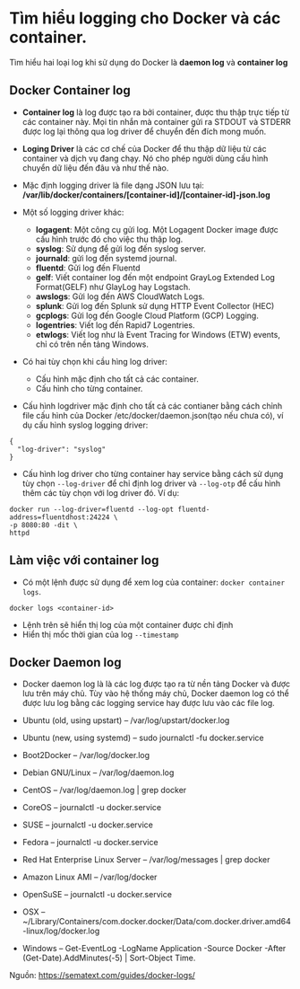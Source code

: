 # Tìm hiểu logging cho Docker và các container.
Tìm hiểu hai loại log khi sử dụng do Docker là **daemon log** và **container log**


## Docker Container log

- **Container log** là log được tạo ra bởi container, được thu thập trực tiếp từ các container này. Mọi tin nhắn mà container gửi ra STDOUT và STDERR được log lại thông qua log driver để chuyển đến đích mong muốn.

- **Loging Driver** là các cơ chế của Docker để thu thập dữ liệu từ các container và dịch vụ đang chạy. Nó cho phép người dùng cấu hình chuyển dữ liệu đến đâu và như thế nào.

- Mặc định logging driver là file dạng JSON lưu tại: **/var/lib/docker/containers/[container-id]/[container-id]-json.log**

- Một số logging driver khác:
    - **logagent**: Một công cụ gửi log. Một Logagent Docker image được cấu hình trước đó cho việc thu thập log.
    - **syslog**: Sử dụng để gửi log đến syslog server.
    - **journald**: gửi log đến systemd journal.
    - **fluentd**: Gửi log đến Fluentd
    - **gelf**: Viết container log đến một endpoint GrayLog Extended Log Format(GELF) như GlayLog hay Logstach.
    - **awslogs**: Gửi log đến AWS CloudWatch Logs.
    - **splunk**: Gửi log đến  Splunk sử dụng HTTP Event Collector (HEC)
    - **gcplogs**: Gửi log đến Google Cloud Platform (GCP) Logging.
    - **logentries**: Viết log đến Rapid7 Logentries.
    - **etwlogs**: Viết log như là Event Tracing for Windows (ETW) events, chỉ có trên nền tảng Windows.

- Có hai tùy chọn khi cầu hìng log driver:
    - Cấu hình mặc định cho tất cả các container.
    - Cấu hình cho từng container.
- Cấu hình logdriver mặc định cho tất cả các contianer bằng cách chỉnh file cấu hình của Docker /etc/docker/daemon.json(tạo nếu chưa có), ví dụ cấu hình syslog logging driver:
```
{
  "log-driver": "syslog"
}
```
- Cấu hình log driver cho từng container hay service bằng cách sử dụng tùy chọn `--log-driver` để chỉ định log driver và `--log-otp` để cấu hình thêm các tùy chọn với log driver đó.
Ví dụ:
```
docker run --log-driver=fluentd --log-opt fluentd-address=fluentdhost:24224 \
-p 8080:80 -dit \
httpd
```

## Làm việc với container log
- Có một lệnh được sử dụng để xem log của container: `docker container logs`.
```
docker logs <container-id>
```
- Lệnh trên sẽ hiển thị log của một container được chỉ định
- Hiển thị mốc thời gian của log `--timestamp`


## Docker Daemon log
- Docker daemon log là là các log được tạo ra từ nền tảng Docker và được lưu trên máy chủ. Tùy vào hệ thống máy chủ, Docker daemon log có thể được lưu log bằng các logging service hay được lưu vào các file log.

- Ubuntu (old, using upstart) – /var/log/upstart/docker.log
- Ubuntu (new, using systemd) – sudo journalctl -fu docker.service
- Boot2Docker – /var/log/docker.log
- Debian GNU/Linux – /var/log/daemon.log
- CentOS – /var/log/daemon.log | grep docker
- CoreOS – journalctl -u docker.service
- SUSE – journalctl -u docker.service
- Fedora – journalctl -u docker.service
- Red Hat Enterprise Linux Server – /var/log/messages | grep docker
- Amazon Linux AMI – /var/log/docker
- OpenSuSE – journalctl -u docker.service
- OSX – ~/Library/Containers/com.docker.docker/Data/com.docker.driver.amd64-linux/log/d‌​ocker.log
- Windows – Get-EventLog -LogName Application -Source Docker -After (Get-Date).AddMinutes(-5) | Sort-Object Time.







Nguồn:
https://sematext.com/guides/docker-logs/